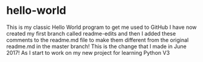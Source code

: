 # hello-world

This is my classic Hello World program to get me used to GitHub
I have now created my first branch called readme-edits and then I added these
comments to the readme.md file to make them different from the original
readme.md in the master branch!
This is the change that I made in June 2017! As I start to work on my new project for learning Python V3
